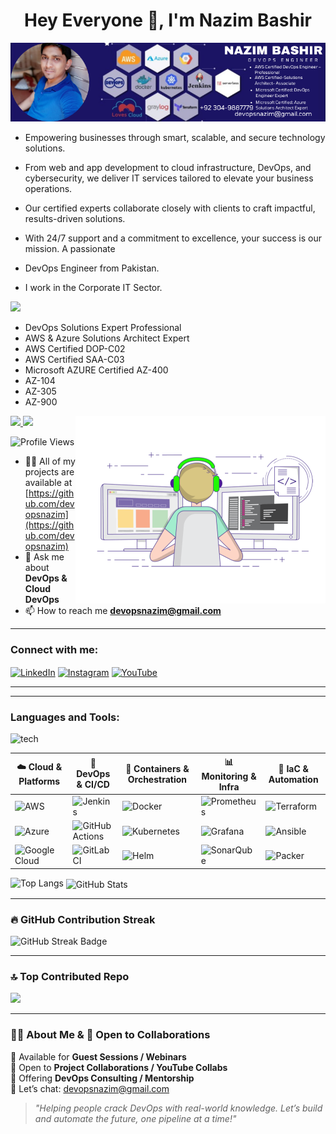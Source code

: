 <h1 align="center">Hey Everyone 👋, I'm Nazim Bashir</h1>
<div align="center">
  <img src="https://github.com/devopsnazim/devopsnazim/blob/main/Banner.png" alt="DevOps Banner">
</div> 

- Empowering businesses through smart, scalable, and secure technology solutions.
- From web and app development to cloud infrastructure, DevOps, and cybersecurity, we deliver IT services tailored to elevate your business operations.
- Our certified experts collaborate closely with clients to craft impactful, results-driven solutions.
- With 24/7 support and a commitment to excellence, your success is our mission. A passionate

- DevOps Engineer from Pakistan.
- I work in the Corporate IT Sector.

![](https://img.shields.io/badge/Certifications%20-Active-brightgreen?&style=for-the-badge)
  
- DevOps Solutions Expert Professional
- AWS & Azure Solutions Architect Expert
- AWS Certified DOP-C02
- AWS Certified SAA-C03
- Microsoft AZURE Certified AZ-400
- AZ-104
- AZ-305
- AZ-900
  
<a href="https://github.com/devopsnazim">
    <img src="https://img.shields.io/github/followers/jaiswaladi246?label=Follow&style=social" />
</a>
<a href="https://linkedin.com/in/zkitzon">
    <img src="https://img.shields.io/badge/LinkedIn-Nazim%20Bashir-blue?logo=linkedin&style=flat-square" />
</a>
<img align="right" alt="Coding" width="400" src="https://raw.githubusercontent.com/devSouvik/devSouvik/master/gif3.gif">

<p align="left">
  <img src="https://komarev.com/ghpvc/?username=jaiswaladi246&label=Profile%20views&color=0e75b6&style=flat" alt="Profile Views" />
</p>

- 👨‍💻 All of my projects are available at [https://github.com/devopsnazim](https://github.com/devopsnazim)  
- 💬 Ask me about **DevOps & Cloud DevOps**  
- 📫 How to reach me **devopsnazim@gmail.com**

---

<h3 align="left">Connect with me:</h3>
<p align="left">
  <a href="https://linkedin.com/in/zkitzon" target="blank"><img align="center" src="https://raw.githubusercontent.com/rahuldkjain/github-profile-readme-generator/master/src/images/icons/Social/linked-in-alt.svg" alt="LinkedIn" height="30" width="40" /></a>
  <a href="https://instagram.com/" target="blank"><img align="center" src="https://raw.githubusercontent.com/rahuldkjain/github-profile-readme-generator/master/src/images/icons/Social/instagram.svg" alt="Instagram" height="30" width="40" /></a>
  <a href="https://www.youtube.com/" target="blank"><img align="center" src="https://raw.githubusercontent.com/rahuldkjain/github-profile-readme-generator/master/src/images/icons/Social/youtube.svg" alt="YouTube" height="30" width="40" /></a>
</p>

---
---
<h3 align="left">Languages and Tools:</h3>
 
![tech](https://imgur.com/RknLHXQ.png)

| ☁️ Cloud & Platforms | 🔧 DevOps & CI/CD | 🐳 Containers & Orchestration | 📊 Monitoring & Infra | 🚀 IaC & Automation |
|----------------|----------------|----------------|----------------|----------------|
| ![AWS](https://img.shields.io/badge/AWS-%23FF9900.svg?style=for-the-badge&logo=amazon-aws&logoColor=white) | ![Jenkins](https://img.shields.io/badge/Jenkins-%232C5263.svg?style=for-the-badge&logo=jenkins&logoColor=white) | ![Docker](https://img.shields.io/badge/Docker-%230db7ed.svg?style=for-the-badge&logo=docker&logoColor=white) | ![Prometheus](https://img.shields.io/badge/Prometheus-E6522C?style=for-the-badge&logo=Prometheus&logoColor=white) | ![Terraform](https://img.shields.io/badge/Terraform-%235835CC.svg?style=for-the-badge&logo=terraform&logoColor=white) |
| ![Azure](https://img.shields.io/badge/Azure-%230072C6.svg?style=for-the-badge&logo=microsoftazure&logoColor=white) | ![GitHub Actions](https://img.shields.io/badge/GitHub%20Actions-%232671E5.svg?style=for-the-badge&logo=githubactions&logoColor=white) | ![Kubernetes](https://img.shields.io/badge/Kubernetes-%23326ce5.svg?style=for-the-badge&logo=kubernetes&logoColor=white) | ![Grafana](https://img.shields.io/badge/Grafana-%23F46800.svg?style=for-the-badge&logo=grafana&logoColor=white) | ![Ansible](https://img.shields.io/badge/Ansible-%231A1918.svg?style=for-the-badge&logo=ansible&logoColor=white) |
| ![Google Cloud](https://img.shields.io/badge/GoogleCloud-%234285F4.svg?style=for-the-badge&logo=google-cloud&logoColor=white) | ![GitLab CI](https://img.shields.io/badge/GitLab%20CI-%23181717.svg?style=for-the-badge&logo=gitlab&logoColor=white) | ![Helm](https://img.shields.io/badge/Helm-%232C5263.svg?style=for-the-badge&logo=helm&logoColor=white) | ![SonarQube](https://img.shields.io/badge/SonarQube-%23000000.svg?style=for-the-badge&logo=sonarqube&logoColor=4E9BCD) | ![Packer](https://img.shields.io/badge/Packer-%23326ce5.svg?style=for-the-badge&logo=packer&logoColor=white) |


<p><img align="left" src="https://github-readme-stats.vercel.app/api/top-langs?username=devopsnazim&show_icons=true&locale=en&layout=compact&theme=vue&hide_border=true" alt="Top Langs" /></p>

<p>&nbsp;<img align="center" src="https://github-readme-stats.vercel.app/api?username=devopsnazim&show_icons=true&locale=en&theme=vue&hide_border=true" alt="GitHub Stats" /></p>

---
### 🔥 GitHub Contribution Streak

![GitHub Streak Badge](https://img.shields.io/badge/GitHub%20Streak-Active-brightgreen?logo=github&style=for-the-badge)

---

### 🔝 Top Contributed Repo
![](https://github-contributor-stats.vercel.app/api?username=devopsnazim&limit=5&theme=flat&combine_all_yearly_contributions=true)

---

### 👨‍💼 About Me & 🤝 Open to Collaborations

🎤 Available for **Guest Sessions / Webinars**  
🤝 Open to **Project Collaborations / YouTube Collabs**  
💼 Offering **DevOps Consulting / Mentorship**  
📧 Let’s chat: [devopsnazim@gmail.com](mailto:devopsnazim@gmail.com)

> *"Helping people crack DevOps with real-world knowledge. Let’s build and automate the future, one pipeline at a time!"*
